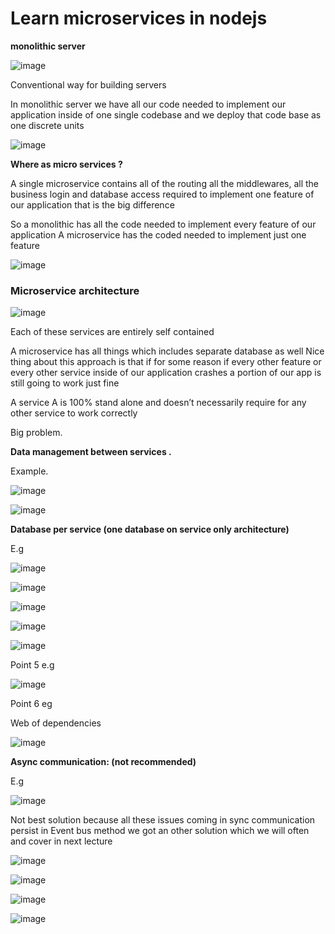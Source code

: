# Learn microservices in nodejs

**monolithic server**

![image](./images/image17.png)

Conventional way for building servers

In monolithic server we have all our code needed to implement our application inside of one single codebase and we deploy that code base as one discrete units

![image](./images/image5.png)

**Where as micro services ?**

A single microservice contains all of the routing all the middlewares, all the business login and database access required to implement one feature of our application that is the big difference

So a monolithic has all the code needed to implement every feature of our application
A microservice has the coded needed to implement just one feature

![image](./images/image16.png)

### Microservice architecture

![image](./images/image2.png)

Each of these services are entirely self contained

A microservice has all things which includes separate database as well
Nice thing about this approach is that if for some reason if every other feature or every other service inside of our application crashes a portion of our app is still going to work just fine

A service A is 100% stand alone and doesn’t necessarily require for any other service to work correctly

Big problem.

**Data management between services .**

Example.

![image](./images/image4.png)

![image](./images/image15.png)

**Database per service (one database on service only architecture)**

E.g

![image](./images/image3.png)

![image](./images/image8.png)

![image](./images/image14.png)

![image](./images/image12.png)

![image](./images/image10.png)

Point 5 e.g

![image](./images/image11.png)

Point 6 eg

Web of dependencies

![image](./images/image6.png)

**Async communication: (not recommended)**

E.g

![image](./images/image13.png)

Not best solution because all these issues coming in sync communication persist in Event bus method we got an other solution which we will often and cover in next lecture

![image](./images/image10.png)

![image](./images/image9.png)

![image](./images/image1.png)

![image](./images/image7.png)
